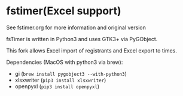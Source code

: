fstimer(Excel support)
=======

See fstimer.org for more information and original version

fsTimer is written in Python3 and uses GTK3+ via PyGObject.

This fork allows Excel import of registrants and Excel export to times.

Dependencies (MacOS with python3 via brew):
* gi (``brew install pygobject3 --with-python3``)
* xlsxwriter (``pip3 install xlsxwriter``)
* openpyxl (``pip3 install openpyxl``)
